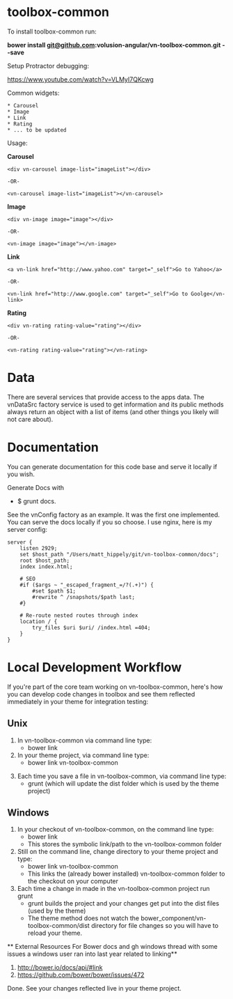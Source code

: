 toolbox-common
==============

To install toolbox-common run:

<strong>bower install git@github.com:volusion-angular/vn-toolbox-common.git  --save</strong>

Setup Protractor debugging:

https://www.youtube.com/watch?v=VLMyI7QKcwg

Common widgets:

    * Carousel
    * Image
    * Link
    * Rating
    * ... to be updated

Usage:

<strong>Carousel</strong>

    <div vn-carousel image-list="imageList"></div>

    -OR-

    <vn-carousel image-list="imageList"></vn-carousel>

<strong>Image</strong>

    <div vn-image image="image"></div>

    -OR-

    <vn-image image="image"></vn-image>

<strong>Link</strong>

    <a vn-link href="http://www.yahoo.com" target="_self">Go to Yahoo</a>

    -OR-

    <vn-link href="http://www.google.com" target="_self">Go to Goolge</vn-link>

<strong>Rating</strong>

    <div vn-rating rating-value="rating"></div>

    -OR-

    <vn-rating rating-value="rating"></vn-rating>


# Data
There are several services that provide access to the apps data. The vnDataSrc factory service is used to get information and its public methods always return an object with a list of items (and other things you likely will not care about).

# Documentation
You can generate documentation for this code base and serve it locally if you wish.

Generate Docs with

* $ grunt docs.

See the vnConfig factory as an example. It was the first one implemented.
You can serve the docs locally if you so choose. I use nginx, here is my server config:

    server {
        listen 2929;
        set $host_path "/Users/matt_hippely/git/vn-toolbox-common/docs";
        root $host_path;
        index index.html;

        # SEO
        #if ($args ~ "_escaped_fragment_=/?(.+)") {
            #set $path $1;
            #rewrite ^ /snapshots/$path last;
        #}

        # Re-route nested routes through index
        location / {
            try_files $uri $uri/ /index.html =404;
        }
    }

# Local Development Workflow

If you're part of the core team working on vn-toolbox-common, here's how you can develop code changes in toolbox and see them reflected immediately in your theme for integration testing:

## Unix

1. In vn-toolbox-common via command line type:
    - bower link
2. In your theme project, via command line type:
    - bower link vn-toolbox-common
3) Each time you save a file in vn-toolbox-common, via command line type: 
    - grunt (which will update the dist folder which is used by the theme project)
    
## Windows
1. In your checkout of vn-toolbox-common, on the command line type:
    - bower link
    - This stores the symbolic link/path to the vn-toolbox-common folder 
2. Still on the command line, change directory to your theme project and type:
    - bower link vn-toolbox-common
    - This links the (already bower installed) vn-toolbox-common folder to the checkout on your computer
3. Each time a change in made in the vn-toolbox-common project run grunt
    - grunt builds the project and your changes get put into the dist files (used by the theme)
    - The theme method does not watch the bower_component/vn-toolbox-common/dist directory for file changes so you will have to reload your theme.
    
** External Resources For Bower docs and gh windows thread with some issues a windows user ran into last year related to linking**
1. http://bower.io/docs/api/#link
2. https://github.com/bower/bower/issues/472


Done. See your changes reflected live in your theme project.
